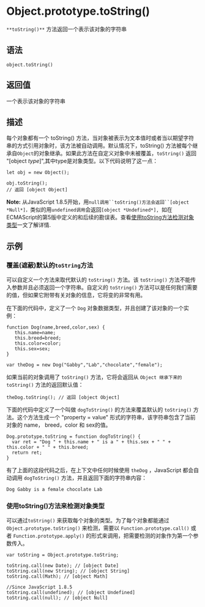 # Object.prototype.toString()

`**toString()**` 方法返回一个表示该对象的字符串

## 语法

```
object.toString()
```

## 返回值

一个表示该对象的字符串

## 描述

每个对象都有一个 toString() 方法，当对象被表示为文本值时或者当以期望字符串的方式引用对象时，该方法被自动调用。默认情况下，toString() 方法被每个继承自`Object`的对象继承。如果此方法在自定义对象中未被覆盖，`toString()` 返回 "[object *type*]",其中type是对象类型。以下代码说明了这一点：

```
let obj = new Object();

obj.toString();           
// 返回 [object Object]
```

**Note:** 从JavaScript 1.8.5开始，用`null调用``toString()方法会返回``[object *Null*]，`类似的用`undefined调用`会返回`[object *Undefined*], `如在ECMAScript的第5版中定义的和后续的勘误表。查看[使用toString方法检测对象类型](https://developer.mozilla.org/zh-CN/docs/JavaScript/Reference/Global_Objects/Object/toString#Using_toString_to_detect_object_type)一文了解详情.

## 示例

### 覆盖(遮蔽)默认的`toString`方法

可以自定义一个方法来取代默认的 `toString()` 方法。该 `toString()` 方法不能传入参数并且必须返回一个字符串。自定义的 `toString()` 方法可以是任何我们需要的值，但如果它附带有关对象的信息，它将变的非常有用。

在下面的代码中，定义了一个 `Dog`  对象数据类型，并且创建了该对象的一个实例：

```
function Dog(name,breed,color,sex) {
   this.name=name;
   this.breed=breed;
   this.color=color;
   this.sex=sex;
}

var theDog = new Dog("Gabby","Lab","chocolate","female");
```

如果当前的对象调用了 `toString()` 方法，它将会返回从 `Object 继承下来的` `toString()` 方法的返回默认值：

```
theDog.toString(); // 返回 [object Object]
```

下面的代码中定义了一个叫做 `dogToString()` 的方法来覆盖默认的 `toString()` 方法。这个方法生成一个 "property = value" 形式的字符串，该字符串包含了当前对象的 name， breed，color 和 sex的值。

```
Dog.prototype.toString = function dogToString() {
  var ret = "Dog " + this.name + " is a " + this.sex + " " + this.color + " " + this.breed;
  return ret;
}
```

有了上面的这段代码之后，在上下文中任何时候使用 `theDog` ，JavaScript 都会自动调用 `dogToString()` 方法，并且返回下面的字符串内容：

```
Dog Gabby is a female chocolate Lab
```

### 使用toString()方法来检测对象类型

可以通过`toString()` 来获取每个对象的类型。为了每个对象都能通过 `Object.prototype.toString()` 来检测，需要以 `Function.prototype.call()` 或者 `Function.prototype.apply()` 的形式来调用，把需要检测的对象作为第一个参数传入。

```
var toString = Object.prototype.toString;

toString.call(new Date); // [object Date]
toString.call(new String); // [object String]
toString.call(Math); // [object Math]

//Since JavaScript 1.8.5
toString.call(undefined); // [object Undefined]
toString.call(null); // [object Null]
```

## 